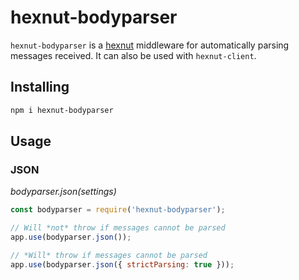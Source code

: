 # hexnut-bodyparser

`hexnut-bodyparser` is a <a href="https://github.com/francisrstokes/hexnut">hexnut</a> middleware for automatically parsing messages received. It can also be used with `hexnut-client`.

## Installing

```bash
npm i hexnut-bodyparser
```

## Usage

### JSON

*bodyparser.json(settings)*

```javascript
const bodyparser = require('hexnut-bodyparser');

// Will *not* throw if messages cannot be parsed
app.use(bodyparser.json());

// *Will* throw if messages cannot be parsed
app.use(bodyparser.json({ strictParsing: true }));
```
